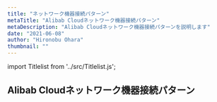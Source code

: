 ```yaml
---
title: "ネットワーク機器接続パターン"
metaTitle: "Alibab Cloudネットワーク機器接続パターン"
metaDescription: "Alibab Cloudネットワーク機器接続パターンを説明します"
date: "2021-06-08"
author: "Hironobu Ohara"
thumbnail: ""
---
```



import Titlelist from '../src/Titlelist.js';

## Alibab Cloudネットワーク機器接続パターン

<!-- 
query MyQuery {
  allMarkdownRemark(
    filter: {fileAbsolutePath: {regex: "/network-connect-case/"}}
    sort: {fields: fileAbsolutePath, order: ASC}
  ) {
    nodes {
      frontmatter {
        title
        metaTitle
        metaDescription
        date(formatString: "yyyy/MM/DD")
        author       
      }
      fileAbsolutePath
    }
  }
}
-->

<Titlelist 
    metaTitle="日本と中国のNW接続"
    metaDescription="Alibaba Cloudによる日本リージョンからの閉域網接続パターンを解説します。"
    url="https://sbopsv.github.io/cloud-tech/network-connect-case/usecase-nwconnect01-jp-cn"
    imageurl="https://raw.githubusercontent.com/sbopsv/cloud-tech/master/content/network-connect-case/images/img.png"
    date="2021/06/13"
    author="Hironobu Ohara"
/>

<Titlelist 
    metaTitle="Ciscoルータとの接続"
    metaDescription="VPN Gatewayを用いたCiscoルータとのIPsec-VPN接続手順を紹介します。"
    url="https://sbopsv.github.io/cloud-tech/network-connect-case/usecase-nwconnect02-cisco891f"
    imageurl="https://raw.githubusercontent.com/sbopsv/cloud-tech/master/content/network-connect-case/images/img_02.png"
    date="2021/06/13"
    author="Hironobu Ohara"
/>

<Titlelist 
    metaTitle="Cisco ASAとの接続"
    metaDescription="AVPN Gatewayを用いたCisco ASAとのIPsec-VPN接続手順を紹介します。"
    url="https://sbopsv.github.io/cloud-tech/network-connect-case/usecase-nwconnect03_cisco-asa-5506w"
    imageurl="https://raw.githubusercontent.com/sbopsv/cloud-tech/master/content/network-connect-case/images/cm-001.png"
    date="2021/06/13"
    author="Hironobu Ohara"
/>



<Titlelist 
    metaTitle="FortiGateとの接続"
    metaDescription="PN Gatewayを用いたFortiGateとのIPsec-VPN接続手順を紹介します。"
    url="https://sbopsv.github.io/cloud-tech/network-connect-case/usecase-nwconnect04_fortigate-60e"
    imageurl="https://raw.githubusercontent.com/sbopsv/cloud-tech/master/content/network-connect-case/images/ft-001.png"
    date="2021/06/13"
    author="Hironobu Ohara"
/>


<Titlelist 
    metaTitle="Juniper SRXとの接続"
    metaDescription="VPN Gatewayを用いたJuniper SRXとのIPsec-VPN接続手順を紹介します。"
    url="https://sbopsv.github.io/cloud-tech/network-connect-case/usecase-nwconnect05_juniper-srx-320"
    imageurl="https://raw.githubusercontent.com/sbopsv/cloud-tech/master/content/network-connect-case/images/cm-006.png"
    date="2021/06/13"
    author="Hironobu Ohara"
/>


<Titlelist 
    metaTitle="Yamahaルーターとの接続"
    metaDescription="VPN Gatewayを用いたYamahaルーターとのIPsec-VPN接続手順を紹介します。"
    url="https://sbopsv.github.io/cloud-tech/network-connect-case/usecase-nwconnect06-yamaha-rtx"
    imageurl="https://raw.githubusercontent.com/sbopsv/cloud-tech/master/content/network-connect-case/images/cm-003.png"
    date="2021/06/13"
    author="Hironobu Ohara"
/>



<Titlelist 
    metaTitle="NEC IXルーターとの接続"
    metaDescription="VPN Gatewayを用いたNEC IXルーターとのIPsec-VPN接続手順を紹介します。"
    url="https://sbopsv.github.io/cloud-tech/network-connect-case/usecase-nwconnect07-nec-ix2215"
    imageurl="https://raw.githubusercontent.com/sbopsv/cloud-tech/master/content/network-connect-case/images/cm-003.png"
    date="2021/06/13"
    author="Hironobu Ohara"
/>


<Titlelist 
    metaTitle="SonicWALLとの接続"
    metaDescription="VPN Gatewayを用いたSonicWALLとのIPsec-VPN接続手順を紹介します。"
    url="https://sbopsv.github.io/cloud-tech/network-connect-case/usecase-nwconnect08-dell-sonicwall-tz500"
    imageurl="https://raw.githubusercontent.com/sbopsv/cloud-tech/master/content/network-connect-case/images/cm-003.png"
    date="2021/06/13"
    author="Hironobu Ohara"
/>


<Titlelist 
    metaTitle="CENTURY SYSTEMSとの接続"
    metaDescription="VPN Gatewayを用いたCENTURY SYSTEMSとのIPsec-VPN接続手順を紹介します。"
    url="https://sbopsv.github.io/cloud-tech/network-connect-case/usecase-nwconnect09-centurysystems-futurenet"
    imageurl="https://raw.githubusercontent.com/sbopsv/cloud-tech/master/content/network-connect-case/images/cm-003.png"
    date="2021/06/13"
    author="Hironobu Ohara"
/>



<Titlelist 
    metaTitle="IIJ SEIL X1との接続"
    metaDescription="VPN Gatewayを用いたIIJ SEIL X1とのIPsec-VPN接続手順を紹介します。"
    url="https://sbopsv.github.io/cloud-tech/network-connect-case/usecase-nwconnect10-iij-seil-x1"
    imageurl="https://raw.githubusercontent.com/sbopsv/cloud-tech/master/content/network-connect-case/images/cm-003.png"
    date="2021/06/13"
    author="Hironobu Ohara"
/>


<Titlelist 
    metaTitle="IIJ SEIL X4との接続"
    metaDescription="VPN Gatewayを用いたIIJ SEIL X4とのIPsec-VPN接続手順を紹介します。"
    url="https://sbopsv.github.io/cloud-tech/network-connect-case/usecase-nwconnect11-iij-seil-x4"
    imageurl="https://raw.githubusercontent.com/sbopsv/cloud-tech/master/content/network-connect-case/images/cm-003.png"
    date="2021/06/13"
    author="Hironobu Ohara"
/>

